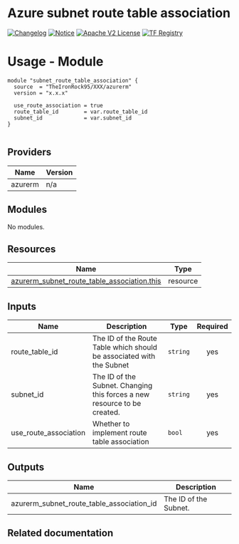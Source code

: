 <!-- BEGIN_TF_DOCS -->
 # Azure subnet route table association
[![Changelog](https://img.shields.io/badge/changelog-release-green.svg)](CHANGELOG.md) [![Notice](https://img.shields.io/badge/notice-copyright-yellow.svg)](NOTICE) [![Apache V2 License](https://img.shields.io/badge/license-Apache%20V2-orange.svg)](LICENSE) [![TF Registry](https://img.shields.io/badge/terraform-registry-blue.svg)](https://registry.terraform.io/modules/TheIronRock95/resourcegroup/azurerm/latest)

# Usage - Module

```hcl
module "subnet_route_table_association" {
  source  = "TheIronRock95/XXX/azurerm"
  version = "x.x.x"

  use_route_association = true
  route_table_id        = var.route_table_id
  subnet_id             = var.subnet_id
}


```
## Providers

| Name | Version |
|------|---------|
| azurerm | n/a |

## Modules

No modules.

## Resources

| Name | Type |
|------|------|
| [azurerm_subnet_route_table_association.this](https://registry.terraform.io/providers/hashicorp/azurerm/latest/docs/resources/subnet_route_table_association) | resource |

## Inputs

| Name | Description | Type | Required |
|------|-------------|------|:--------:|
| route\_table\_id | The ID of the Route Table which should be associated with the Subnet | `string` | yes |
| subnet\_id | The ID of the Subnet. Changing this forces a new resource to be created. | `string` | yes |
| use\_route\_association | Whether to implement route table association | `bool` | yes |

## Outputs

| Name | Description |
|------|-------------|
| azurerm\_subnet\_route\_table\_association\_id | The ID of the Subnet. |

## Related documentation
<!-- END_TF_DOCS -->